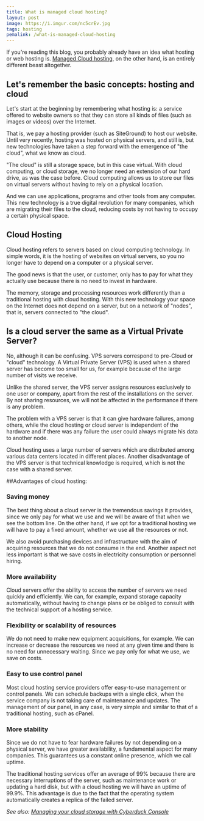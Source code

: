 ```yaml
---
title: What is managed cloud hosting?
layout: post
image: https://i.imgur.com/nc5crEv.jpg
tags: hosting
pemalink: /what-is-managed-cloud-hosting
---
```


If you're reading this blog, you probably already have an idea what hosting or web hosting is. [Managed Cloud hosting](https://www.temok.com/managed-amazon-cloud-hosting), on the other hand, is an entirely different beast altogether.

## Let's remember the basic concepts: hosting and cloud

Let's start at the beginning by remembering what hosting is: a service offered to website owners so that they can store all kinds of files (such as images or videos) over the Internet.

That is, we pay a hosting provider (such as SiteGround) to host our website. Until very recently, hosting was hosted on physical servers, and still is, but new technologies have taken a step forward with the emergence of "the cloud", what we know as cloud.

"The cloud" is still a storage space, but in this case virtual. With cloud computing, or cloud storage, we no longer need an extension of our hard drive, as was the case before. Cloud computing allows us to store our files on virtual servers without having to rely on a physical location.

And we can use applications, programs and other tools from any computer. This new technology is a true digital revolution for many companies, which are migrating their files to the cloud, reducing costs by not having to occupy a certain physical space.

## Cloud Hosting

Cloud hosting refers to servers based on cloud computing technology. In simple words, it is the hosting of websites on virtual servers, so you no longer have to depend on a computer or a physical server. 

The good news is that the user, or customer, only has to pay for what they actually use because there is no need to invest in hardware.

The memory, storage and processing resources work differently than a traditional hosting with cloud hosting. With this new technology your space on the Internet does not depend on a server, but on a network of "nodes", that is, servers connected to "the cloud".

## Is a cloud server the same as a Virtual Private Server?

No, although it can be confusing. VPS servers correspond to pre-Cloud or "cloud" technology.  A Virtual Private Server (VPS) is used when a shared server has become too small for us, for example because of the large number of visits we receive.

Unlike the shared server, the VPS server assigns resources exclusively to one user or company, apart from the rest of the installations on the server. By not sharing resources, we will not be affected in the performance if there is any problem.

The problem with a VPS server is that it can give hardware failures, among others, while the cloud hosting or cloud server is independent of the hardware and if there was any failure the user could always migrate his data to another node.

Cloud hosting uses a large number of servers which are distributed among various data centers located in different places. Another disadvantage of the VPS server is that technical knowledge is required, which is not the case with a shared server.

##Advantages of cloud hosting:

### Saving money

The best thing about a cloud server is the tremendous savings it provides, since we only pay for what we use and we will be aware of that when we see the bottom line. On the other hand, if we opt for a traditional hosting we will have to pay a fixed amount, whether we use all the resources or not.

We also avoid purchasing devices and infrastructure with the aim of acquiring resources that we do not consume in the end. Another aspect not less important is that we save costs in electricity consumption or personnel hiring.

### More availability

Cloud servers offer the ability to access the number of servers we need quickly and efficiently.  We can, for example, expand storage capacity automatically, without having to change plans or be obliged to consult with the technical support of a hosting service.

### Flexibility or scalability of resources

We do not need to make new equipment acquisitions, for example. We can increase or decrease the resources we need at any given time and there is no need for unnecessary waiting. Since we pay only for what we use, we save on costs.

### Easy to use control panel

Most cloud hosting service providers offer easy-to-use management or control panels. We can schedule backups with a single click, when the service company is not taking care of maintenance and updates. The management of our panel, in any case, is very simple and similar to that of a traditional hosting, such as cPanel.

### More stability

Since we do not have to fear hardware failures by not depending on a physical server, we have greater availability, a fundamental aspect for many companies. This guarantees us a constant online presence, which we call uptime.

The traditional hosting services offer an average of 99% because there are necessary interruptions of the server, such as maintenance work or updating a hard disk, but with a cloud hosting we will have an uptime of 99.9%. This advantage is due to the fact that the operating system automatically creates a replica of the failed server.

*See also: [Managing your cloud storage with Cyberduck Console](https://d0z.me/cyberduck-console/)*
